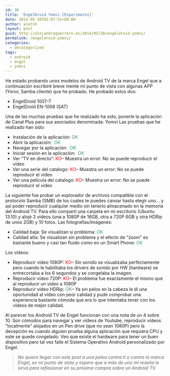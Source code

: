 ```yaml
---
id: 36
title: 'EngelDroid Yomvi [Experimento]'
date: 2014-05-30T02:07:51+00:00
author: aletsh
layout: post
guid: http://alejandroguerrero.es/2014/05/30/engeldroid-yomvi/
permalink: /engeldroid-yomvi/
categories:
  - Uncategorized
tags:
  - android
  - engel
  - yomvi
---
```

He estado probando unos modelos de Android TV de la marca Engel que a continuación escribiré breve mente mi punto de vista con algunas APP (Yonvi, Samba cliente) que he probado. He probado estos dos:

  * EngelDroid 1007-T
  * EngelDroid EN-1008 (SAT)

Una de las muchas pruebas que he realizado ha sido, ponerle la aplicación de Canal Plus para sus asociados denominada: Yomvi Las pruebas que he realizado han sido:

  * Instalación de la aplicación: <span style="color: #339966;">OK</span>
  * Abrir la aplicación: <span style="color: #339966;"> OK</span>
  * Navegar por la aplicación: <span style="color: #339966;"> OK</span>
  * Iniciar sesión en la aplicación: <span style="color: #339966;"> OK</span>
  * Ver “TV en directo”: <span style="color: #ff0000;">KO</span>&#8211; Muestra un error: No se puede reproducir el vídeo
  * Ver una serie del catalogo: <span style="color: #ff0000;">KO</span>&#8211; Muestra un error: No se puede reproducir el vídeo
  * Ver una película del catalogo: <span style="color: #ff0000;">KO</span>&#8211; Muestra un error: No se puede reproducir el vídeo

La siguiente fue probar un explorador de archivos compatible con el protocolo Samba (SMB) de los cuales te puedes cansar hasta elegir uno… y así poder reproducir cualquier medio sin tenerlo almacenado en la memoria del Android TV. Para ello compartí una carpeta en mi escritorio (Ubuntu 13.10) y alojé 3 vídeos (una a 1080P de 16GB, otra a 720P 6GB y otra HDRip de unos 2GB) y 10 fotos. Las fotografías/imágenes:

  * Calidad baja: Se visualizan si problema: <span style="color: #339966;">OK</span>
  * Calidad alta: Se visualizan sin problema y el efecto de “zoom” es bastante bueno y casi tan fluido como en un Smart Phone: <span style="color: #339966;">OK</span>

Los vídeos:

  * Reproducir vídeo 1080P: <span style="color: #ff0000;">KO</span>&#8211; Sin sonido se visualizaba perfectamente pero cuando le habilitaba los drivers de sonido por HW (hardware) se entrecortaba a los 6 segundos y se congelaba la imagen.
  * Reproducir vídeo 720P: <span style="color: #ff0000;">KO</span>&#8211; El problema fue exactamente el mismo que al reproducir un video a 1080P
  * Reproducir vídeo HDRip: <span style="color: #339966;">OK</span>&#8211; Ya sin pelos en la cabeza le di una oportunidad al vídeo con peor calidad y pude comprobar una experiencia bastante cómoda que era lo que intentaba tener con los vídeos de mejor calidad.

Al parecer los Android TV de Engel funcionan con una nota de un 4 sobre 10. Son cómodos para navegar y ver vídeos de Youtube, reproducir vídeos “localmente” alojados en un Pen drive (que no sean 1080P) pero la decepción es cuando alguien prueba alguna aplicación que requiera CPU y este se quede congelado. Veo que existe el hardware para tener un buen dispositivo pero tal vez falle el Sistema Operativo Android personalizado por Engel.

> _No quiero llegar con este post a una pelea contra ti o contra la marca Engel, es mi punto de vista y espero que a más de uno mi reseña le sirva para reflexionar en su próxima compra sobre un Android TV._